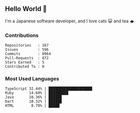 ## Hello World 👋

I'm a Japanese software developer, and I love cats 😺 and tea 🫖.

### Contributions

    Repositories   : 167
    Issues         : 596
    Commits        : 8964
    Pull-Requests  : 872
    Stars Earned   : 5
    Contributed To : 0

### Most Used Languages

    TypeScript 32.44% | ████████████████████
    Ruby       14.60% | █████████
    Java       10.36% | ██████
    Dart       10.32% | ██████
    HTML        8.70% | █████
